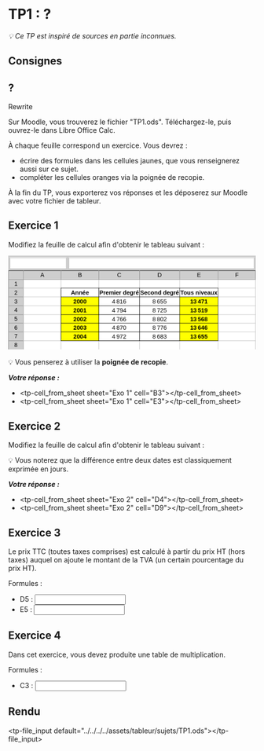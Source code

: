 <!DOCTYPE html>
<html>
    <head>
        <title>TP1 (Tableur)</title>
        <link rel="stylesheet" href="./index.css">
        <script type="module" src="./index.js" defer></script>
    </head>
    <body>
        <header></header>
        <main>

# TP1 : ?

*💡 Ce TP est inspiré de sources en partie inconnues.*

## Consignes

<tp-consignes></tp-consignes>

## ?

<todo>Rewrite</todo>

Sur Moodle, vous trouverez le fichier "TP1.ods". Téléchargez-le, puis ouvrez-le dans Libre Office Calc.

À chaque feuille correspond un exercice. Vous devrez :
- écrire des formules dans les cellules jaunes, que vous renseignerez aussi sur ce sujet.
- compléter les cellules oranges via la poignée de recopie.

À la fin du TP, vous exporterez vos réponses et les déposerez sur Moodle avec votre fichier de tableur.

## Exercice 1

Modifiez la feuille de calcul afin d'obtenir le tableau suivant :

<center>
    <img src="../../../../assets/tableur/img/TP1-1.png"/>
</center>

💡 Vous penserez à utiliser la **poignée de recopie**.

<strong><em>Votre réponse :</em></strong>

<style>
    .sheet_answer {
        display:flex;

        & > ul {
            flex: 1 1 0;
            margin: 0;
        }
    }
</style>

<div class="sheet_answer">
    <tp-sheet sheet="Exo 1"></tp-sheet>

- <tp-cell_from_sheet sheet="Exo 1" cell="B3"></tp-cell_from_sheet>
- <tp-cell_from_sheet sheet="Exo 1" cell="E3"></tp-cell_from_sheet>

</div>

## Exercice 2

Modifiez la feuille de calcul afin d'obtenir le tableau suivant :

💡 Vous noterez que la différence entre deux dates est classiquement exprimée en jours.

<strong><em>Votre réponse :</em></strong>

<div class="sheet_answer">
    <tp-sheet sheet="Exo 2"></tp-sheet>

- <tp-cell_from_sheet sheet="Exo 2" cell="D4"></tp-cell_from_sheet>
- <tp-cell_from_sheet sheet="Exo 2" cell="D9"></tp-cell_from_sheet>

</div>

## Exercice 3

Le prix TTC (toutes taxes comprises) est calculé à partir du prix HT (hors taxes) auquel on ajoute le montant de la TVA (un certain pourcentage du prix HT).

Formules :
- D5 : <input/>
- E5 : <input/>

## Exercice 4

Dans cet exercice, vous devez produite une table de multiplication.

Formules :
- C3 : <input/>

## Rendu

<tp-file_input default="../../../../assets/tableur/sujets/TP1.ods"></tp-file_input>

</main>
    </body>
</html>